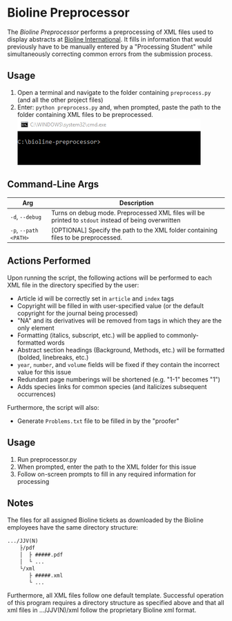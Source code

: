 # Bioline Preprocessor
The *Bioline Preprocessor* performs a preprocessing of XML files used to display abstracts at [Bioline International](http://www.bioline.org.br/). It fills in information that would previously have to be manually entered by a "Processing Student" while simultaneously correcting common errors from the submission process.

## Usage
1. Open a terminal and navigate to the folder containing `preprocess.py` (and all the other project files)
2. Enter: `python preprocess.py` and, when prompted, paste the path to the folder containing XML files to be preprocessed.  
![C:\bioline-preprocessor>python preprocess.py](media/1.gif)

## Command-Line Args
Arg | Description
--- | ---
`-d`, `--debug` | Turns on debug mode. Preprocessed XML files will be printed to `stdout` instead of being overwritten
`-p`, `--path <PATH>` | [OPTIONAL] Specify the path to the XML folder containing files to be preprocessed.

## Actions Performed
Upon running the script, the following actions will be performed to each XML file in the directory specified by the user:
* Article id will be correctly set in `article` and `index` tags
* Copyright will be filled in with user-specified value (or the default copyright for the journal being processed)
* "NA" and its derivatives will be removed from tags in which they are the only element
* Formatting (italics, subscript, etc.) will be applied to commonly-formatted words
* Abstract section headings (Background, Methods, etc.) will be formatted (bolded, linebreaks, etc.)
* `year`, `number`, and `volume` fields will be fixed if they contain the incorrect value for this issue
* Redundant page numberings will be shortened (e.g. "1-1" becomes "1")
* Adds species links for common species (and italicizes subsequent occurrences)

Furthermore, the script will also:
* Generate `Problems.txt` file to be filled in by the "proofer"

## Usage
1. Run preprocessor.py
2. When prompted, enter the path to the XML folder for this issue
3. Follow on-screen prompts to fill in any required information for processing

## Notes
The files for all assigned Bioline tickets as downloaded by the Bioline employees have the same directory structure:  
```
.../JJV(N)  
	├/pdf  
	│  ├ #####.pdf  
	│  └ ...  
	└/xml  
	   ├ #####.xml  
	   └ ...
```  
Furthermore, all XML files follow one default template. Successful operation of this program requires a directory structure as specified above and that all xml files in .../JJV(N)/xml follow the proprietary Bioline xml format.
